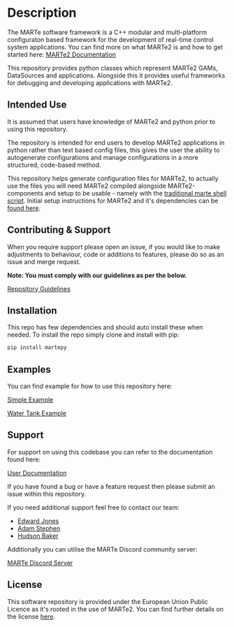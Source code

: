 # Description

The MARTe software framework is a C++ modular and multi-platform configuraton based framework for the development of real-time control system applications. You can find more on what MARTe2 is and how to get started here: [MARTe2 Documentation](https://vcis.f4e.europa.eu/marte2-docs/master/html/overview.html)

This repository provides python classes which represent MARTe2 GAMs, DataSources and applications. Alongside this it provides useful frameworks for debugging and developing applications with MARTe2.

## Intended Use

It is assumed that users have knowledge of MARTe2 and python prior to using this repository.

The repository is intended for end users to develop MARTe2 applications in python rather than text based config files, this gives the user the ability to autogenerate configurations and manage configurations in a more structured, code-based method.

This repository helps generate configuration files for MARTe2, to actually use the files you will need MARTe2 compiled alongside MARTe2-components and setup to be usable - namely with the [traditional marte shell script](https://vcis-gitlab.f4e.europa.eu/aneto/MARTe2-demos-padova/-/blob/master/Startup/Main.sh?ref_type=heads). Initial setup instructions for MARTe2 and it's dependencies can be [found here](https://vcis-gitlab.f4e.europa.eu/aneto/MARTe2-demos-padova/-/tree/master?ref_type=heads).

## Contributing & Support

When you require support please open an issue, if you would like to make adjustments to behaviour, code or additions to features, please do so as an issue and merge request.

**Note: You must comply with our guidelines as per the below.**

[Repository Guidelines](https://github.com/ukaea/MARTe2-python/blob/main/Guidelines.md)

## Installation

This repo has few dependencies and should auto install these when needed. To install the repo simply clone and install with pip:

``` bash
pip install martepy
```

## Examples

You can find example for how to use this repository here:

[Simple Example](https://marte21.gitpages.ccfe.ac.uk/public/marte2_python/getting_started.html)

[Water Tank Example](https://marte21.gitpages.ccfe.ac.uk/public/marte2_python/water_tank.html)

## Support

For support on using this codebase you can refer to the documentation found here:

[User Documentation](https://marte21.gitpages.ccfe.ac.uk/public/marte2_python/)

If you have found a bug or have a feature request then please submit an issue within this repository.

If you need additional support feel free to contact our team:

- [Edward Jones](mailto:edward.jones1@ukaea.uk)
- [Adam Stephen](mailto:adam.stephen@ukaea.uk)
- [Hudson Baker](mailto:hudson.baker@ukaea.uk)

Additionally you can utilise the MARTe Discord community server:

[MARTe Discord Server](https://discord.gg/anSXWtnprW)

## License

This software repository is provided under the European Union Public Licence as it's rooted in the use of MARTe2. You can find further details on the license [here](https://wayback.archive-it.org/12090/20200210204548/https://ec.europa.eu/idabc/en/document/7774.html).